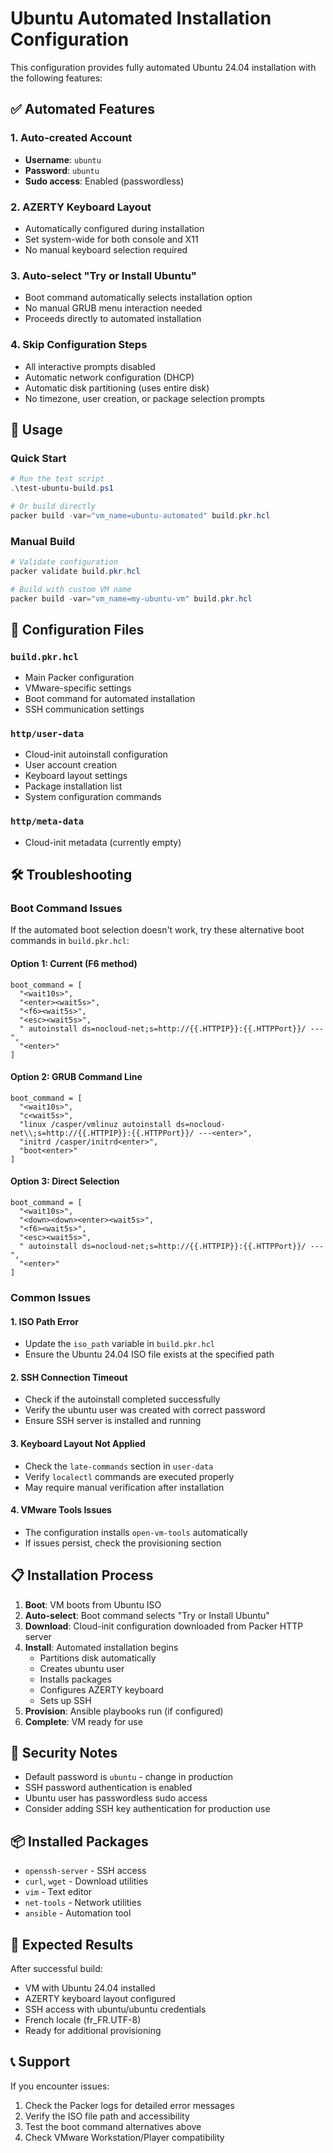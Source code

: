 # Ubuntu Automated Installation Configuration

This configuration provides fully automated Ubuntu 24.04 installation with the following features:

## ✅ Automated Features

### 1. **Auto-created Account**
- **Username**: `ubuntu`
- **Password**: `ubuntu`
- **Sudo access**: Enabled (passwordless)

### 2. **AZERTY Keyboard Layout**
- Automatically configured during installation
- Set system-wide for both console and X11
- No manual keyboard selection required

### 3. **Auto-select "Try or Install Ubuntu"**
- Boot command automatically selects installation option
- No manual GRUB menu interaction needed
- Proceeds directly to automated installation

### 4. **Skip Configuration Steps**
- All interactive prompts disabled
- Automatic network configuration (DHCP)
- Automatic disk partitioning (uses entire disk)
- No timezone, user creation, or package selection prompts

## 🚀 Usage

### Quick Start
```powershell
# Run the test script
.\test-ubuntu-build.ps1

# Or build directly
packer build -var="vm_name=ubuntu-automated" build.pkr.hcl
```

### Manual Build
```powershell
# Validate configuration
packer validate build.pkr.hcl

# Build with custom VM name
packer build -var="vm_name=my-ubuntu-vm" build.pkr.hcl
```

## 🔧 Configuration Files

### `build.pkr.hcl`
- Main Packer configuration
- VMware-specific settings
- Boot command for automated installation
- SSH communication settings

### `http/user-data`
- Cloud-init autoinstall configuration
- User account creation
- Keyboard layout settings
- Package installation list
- System configuration commands

### `http/meta-data`
- Cloud-init metadata (currently empty)

## 🛠️ Troubleshooting

### Boot Command Issues

If the automated boot selection doesn't work, try these alternative boot commands in `build.pkr.hcl`:

#### Option 1: Current (F6 method)
```hcl
boot_command = [
  "<wait10s>",
  "<enter><wait5s>",
  "<f6><wait5s>",
  "<esc><wait5s>",
  " autoinstall ds=nocloud-net;s=http://{{.HTTPIP}}:{{.HTTPPort}}/ ---",
  "<enter>"
]
```

#### Option 2: GRUB Command Line
```hcl
boot_command = [
  "<wait10s>",
  "c<wait5s>",
  "linux /casper/vmlinuz autoinstall ds=nocloud-net\\;s=http://{{.HTTPIP}}:{{.HTTPPort}}/ ---<enter>",
  "initrd /casper/initrd<enter>",
  "boot<enter>"
]
```

#### Option 3: Direct Selection
```hcl
boot_command = [
  "<wait10s>",
  "<down><down><enter><wait5s>",
  "<f6><wait5s>",
  "<esc><wait5s>",
  " autoinstall ds=nocloud-net;s=http://{{.HTTPIP}}:{{.HTTPPort}}/ ---",
  "<enter>"
]
```

### Common Issues

#### 1. **ISO Path Error**
- Update the `iso_path` variable in `build.pkr.hcl`
- Ensure the Ubuntu 24.04 ISO file exists at the specified path

#### 2. **SSH Connection Timeout**
- Check if the autoinstall completed successfully
- Verify the ubuntu user was created with correct password
- Ensure SSH server is installed and running

#### 3. **Keyboard Layout Not Applied**
- Check the `late-commands` section in `user-data`
- Verify `localectl` commands are executed properly
- May require manual verification after installation

#### 4. **VMware Tools Issues**
- The configuration installs `open-vm-tools` automatically
- If issues persist, check the provisioning section

## 📋 Installation Process

1. **Boot**: VM boots from Ubuntu ISO
2. **Auto-select**: Boot command selects "Try or Install Ubuntu"
3. **Download**: Cloud-init configuration downloaded from Packer HTTP server
4. **Install**: Automated installation begins
   - Partitions disk automatically
   - Creates ubuntu user
   - Installs packages
   - Configures AZERTY keyboard
   - Sets up SSH
5. **Provision**: Ansible playbooks run (if configured)
6. **Complete**: VM ready for use

## 🔐 Security Notes

- Default password is `ubuntu` - change in production
- SSH password authentication is enabled
- Ubuntu user has passwordless sudo access
- Consider adding SSH key authentication for production use

## 📦 Installed Packages

- `openssh-server` - SSH access
- `curl`, `wget` - Download utilities
- `vim` - Text editor
- `net-tools` - Network utilities
- `ansible` - Automation tool

## 🎯 Expected Results

After successful build:
- VM with Ubuntu 24.04 installed
- AZERTY keyboard layout configured
- SSH access with ubuntu/ubuntu credentials
- French locale (fr_FR.UTF-8)
- Ready for additional provisioning

## 📞 Support

If you encounter issues:
1. Check the Packer logs for detailed error messages
2. Verify the ISO file path and accessibility
3. Test the boot command alternatives above
4. Check VMware Workstation/Player compatibility
